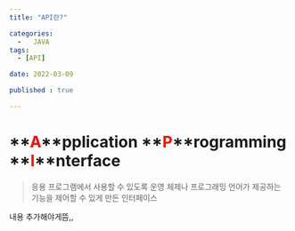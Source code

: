```yaml
---
title: "API란?" 

categories:
  -   JAVA
tags:
  - [API]

date: 2022-03-09

published : true

---
```


# **<span style="color:red">A</span>**pplication **<span style="color:red">P</span>**rogramming **<span style="color:red">I</span>**nterface

> 응용 프로그램에서 사용할 수 있도록 운영 체제나 프로그래밍 언어가 제공하는 기능을 제어할 수 있게 만든 인터페이스

내용 추가해야게뜸,,

